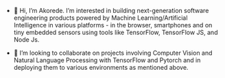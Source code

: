 - 👋 Hi, I’m Akorede. I’m interested in building next-generation software engineering products powered by Machine Learning/Artificial Intelligence in various platforms - in the browser, smartphones and on tiny embedded sensors using tools like TensorFlow, TensorFlow JS, and Node Js.


- 💞️ I’m looking to collaborate on projects involving Computer Vision and Natural Language Processing with TensorFlow and Pytorch and in deploying them to various environments as mentioned above.


<!---
Akorex/Akorex is a ✨ special ✨ repository because its `README.md` (this file) appears on your GitHub profile.
You can click the Preview link to take a look at your changes.
--->
